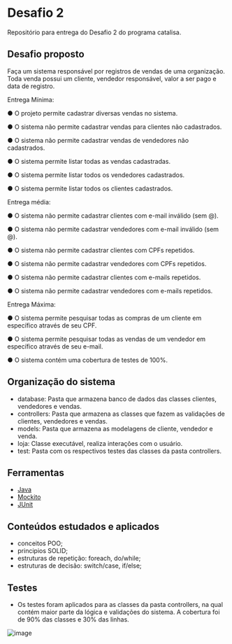 # Desafio 2
Repositório para entrega do Desafio 2 do programa catalisa.

## Desafio proposto
Faça um sistema responsável por registros de vendas de uma organização. Toda
venda possui um cliente, vendedor responsável, valor a ser pago e data de registro.

Entrega Mínima:

● O projeto permite cadastrar diversas vendas no sistema.

● O sistema não permite cadastrar vendas para clientes não cadastrados.

● O sistema não permite cadastrar vendas de vendedores não cadastrados.

● O sistema permite listar todas as vendas cadastradas.

● O sistema permite listar todos os vendedores cadastrados.

● O sistema permite listar todos os clientes cadastrados.

Entrega média:

● O sistema não permite cadastrar clientes com e-mail inválido (sem @).

● O sistema não permite cadastrar vendedores com e-mail inválido (sem @).

● O sistema não permite cadastrar clientes com CPFs repetidos.

● O sistema não permite cadastrar vendedores com CPFs repetidos.

● O sistema não permite cadastrar clientes com e-mails repetidos.

● O sistema não permite cadastrar vendedores com e-mails repetidos.

Entrega Máxima:

● O sistema permite pesquisar todas as compras de um cliente em específico
através de seu CPF.

● O sistema permite pesquisar todas as vendas de um vendedor em específico
através de seu e-mail.

● O sistema contém uma cobertura de testes de 100%.

## Organização do sistema
- database: Pasta que armazena banco de dados das classes clientes, vendedores e vendas.
- controllers: Pasta que armazena as classes que fazem as validações de clientes, vendedores e vendas.
- models: Pasta que armazena as modelagens de cliente, vendedor e venda.
- loja: Classe executável, realiza interações com o usuário.
- test: Pasta com os respectivos testes das classes da pasta controllers.

## Ferramentas
- [Java](https://www.java.com/pt-BR/)
- [Mockito](https://site.mockito.org/)
- [JUnit](https://junit.org/junit5/)

## Conteúdos estudados e aplicados
- conceitos POO;
- principios SOLID;
- estruturas de repetição: foreach, do/while;
- estruturas de decisão: switch/case, if/else;

## Testes
- Os testes foram aplicados para as classes da pasta controllers, na qual contém maior parte da lógica e validações do sistema. A cobertura foi de 90% das classes e 30% das linhas.
  
![image](https://github.com/NicolyZup/Desafio02/assets/133882322/6b6144d5-8edf-4c74-8269-abcce49a15f4)


